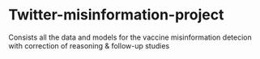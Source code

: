 # Twitter-misinformation-project
Consists all the data and models for the vaccine misinformation detecion with correction of reasoning & follow-up studies
